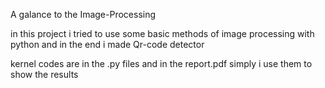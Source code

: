 A galance to the Image-Processing

in this project i tried to use some basic methods of image processing with python and in the end i made Qr-code detector 


kernel codes are in the .py files and in the report.pdf simply i use them to show the results 





